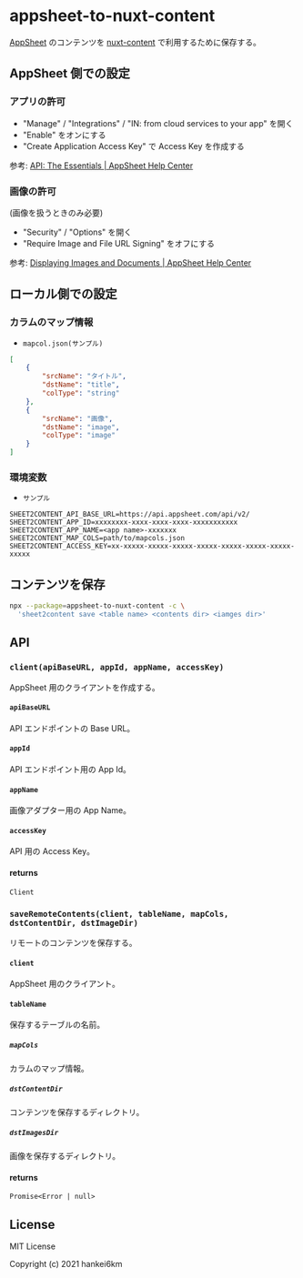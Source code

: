 # appsheet-to-nuxt-content

[AppSheet](https://www.appsheet.com/) のコンテンツを [nuxt-content](https://content.nuxtjs.org/) で利用するために保存する。

## AppSheet 側での設定

### アプリの許可

- "Manage" / "Integrations" / "IN: from cloud services to your app"  を開く
- "Enable" をオンにする
- "Create Application Access Key" で Access Key を作成する

参考: [API: The Essentials | AppSheet Help Center](https://help.appsheet.com/en/articles/1979966-api-the-essentials)

### 画像の許可
(画像を扱うときのみ必要)

- "Security" / "Options" を開く
- "Require Image and File URL Signing" をオフにする

参考: [Displaying Images and Documents | AppSheet Help Center](https://help.appsheet.com/en/articles/961605-displaying-images-and-documents)


## ローカル側での設定

### カラムのマップ情報

- `mapcol.json(サンプル)`

```json
[
    {
        "srcName": "タイトル",
        "dstName": "title",
        "colType": "string"
    },
    {
        "srcName": "画像",
        "dstName": "image",
        "colType": "image"
    }
]
```

### 環境変数

- `サンプル`

```
SHEET2CONTENT_API_BASE_URL=https://api.appsheet.com/api/v2/
SHEET2CONTENT_APP_ID=xxxxxxxx-xxxx-xxxx-xxxx-xxxxxxxxxxx
SHEET2CONTENT_APP_NAME=<app name>-xxxxxxx
SHEET2CONTENT_MAP_COLS=path/to/mapcols.json
SHEET2CONTENT_ACCESS_KEY=xx-xxxxx-xxxxx-xxxxx-xxxxx-xxxxx-xxxxx-xxxxx-xxxxx
```


## コンテンツを保存

```bash
npx --package=appsheet-to-nuxt-content -c \
  'sheet2content save <table name> <contents dir> <iamges dir>'
```

## API

### `client(apiBaseURL, appId, appName, accessKey)`

AppSheet 用のクライアントを作成する。

#### `apiBaseURL`

API エンドポイントの Base URL。

#### `appId`

API エンドポイント用の App Id。

#### `appName`

画像アダプター用の App Name。

#### `accessKey`

API 用の Access Key。

#### returns

`Client`
 

### `saveRemoteContents(client, tableName, mapCols, dstContentDir, dstImageDir)`

リモートのコンテンツを保存する。

#### `client`

AppSheet 用のクライアント。

#### `tableName`

保存するテーブルの名前。

##### `mapCols`

カラムのマップ情報。

##### `dstContentDir`
 
コンテンツを保存するディレクトリ。

##### `dstImagesDir`
 
画像を保存するディレクトリ。

#### returns

`Promise<Error | null>`


## License

MIT License

Copyright (c) 2021 hankei6km

